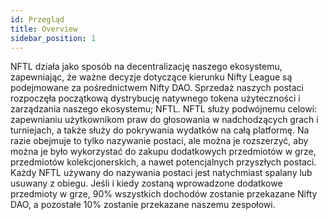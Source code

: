 ```yaml
---
id: Przegląd
title: Overview
sidebar_position: 1
---
```


NFTL działa jako sposób na decentralizację naszego ekosystemu, zapewniając, że ważne decyzje dotyczące kierunku Nifty League są podejmowane za pośrednictwem Nifty DAO. Sprzedaż naszych postaci rozpoczęła początkową dystrybucję natywnego tokena użyteczności i zarządzania naszego ekosystemu; NFTL. NFTL służy podwójnemu celowi: zapewnianiu użytkownikom praw do głosowania w nadchodzących grach i turniejach, a także służy do pokrywania wydatków na całą platformę. Na razie obejmuje to tylko nazywanie postaci, ale można je rozszerzyć, aby można je było wykorzystać do zakupu dodatkowych przedmiotów w grze, przedmiotów kolekcjonerskich, a nawet potencjalnych przyszłych postaci. Każdy NFTL używany do nazywania postaci jest natychmiast spalany lub usuwany z obiegu. Jeśli i kiedy zostaną wprowadzone dodatkowe przedmioty w grze, 90% wszystkich dochodów zostanie przekazane Nifty DAO, a pozostałe 10% zostanie przekazane naszemu zespołowi.
